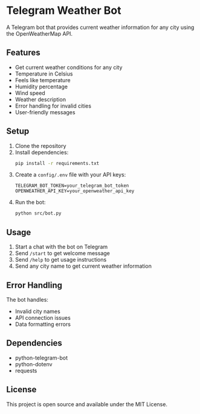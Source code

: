 # Telegram Weather Bot

A Telegram bot that provides current weather information for any city using the OpenWeatherMap API.

## Features

- Get current weather conditions for any city
- Temperature in Celsius
- Feels like temperature
- Humidity percentage
- Wind speed
- Weather description
- Error handling for invalid cities
- User-friendly messages

## Setup

1. Clone the repository
2. Install dependencies:
   ```bash
   pip install -r requirements.txt
   ```
3. Create a `config/.env` file with your API keys:
   ```
   TELEGRAM_BOT_TOKEN=your_telegram_bot_token
   OPENWEATHER_API_KEY=your_openweather_api_key
   ```
4. Run the bot:
   ```bash
   python src/bot.py
   ```

## Usage

1. Start a chat with the bot on Telegram
2. Send `/start` to get welcome message
3. Send `/help` to get usage instructions
4. Send any city name to get current weather information

## Error Handling

The bot handles:
- Invalid city names
- API connection issues
- Data formatting errors

## Dependencies

- python-telegram-bot
- python-dotenv
- requests

## License

This project is open source and available under the MIT License. 